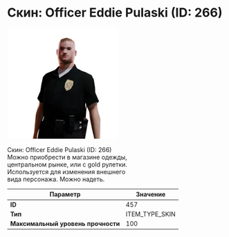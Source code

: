 # Скин: Officer Eddie Pulaski (ID: 266)

![Item Image](../img/457.webp?raw=true)

Скин: Officer Eddie Pulaski (ID: 266)<br>Можно приобрести в магазине одежды,<br>центральном рынке, или с gold рулетки.<br>Используется для изменения внешнего<br>вида персонажа. Можно надеть.


| Параметр | Значение |
|----------|----------|
| **ID** | 457 |
| **Тип** | ITEM_TYPE_SKIN |
| **Максимальный уровень прочности** | 100 |

